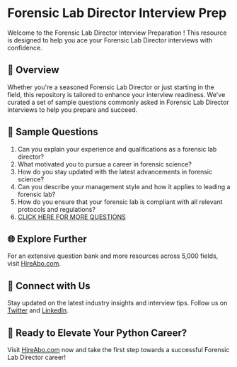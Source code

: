# Forensic Lab Director Interview Prep

Welcome to the Forensic Lab Director Interview Preparation ! This resource is designed to help you ace your Forensic Lab Director interviews with confidence.

## 🚀 Overview

Whether you're a seasoned Forensic Lab Director or just starting in the field, this repository is tailored to enhance your interview readiness. We've curated a set of sample questions commonly asked in Forensic Lab Director interviews to help you prepare and succeed.

## 📝 Sample Questions

1. Can you explain your experience and qualifications as a forensic lab director?
2. What motivated you to pursue a career in forensic science?
3. How do you stay updated with the latest advancements in forensic science?
4. Can you describe your management style and how it applies to leading a forensic lab?
5. How do you ensure that your forensic lab is compliant with all relevant protocols and regulations?
6. [CLICK HERE FOR MORE QUESTIONS](https://hireabo.com/job/9_4_42/Forensic%20Lab%20Director)

## 🌐 Explore Further

For an extensive question bank and more resources across 5,000 fields, visit [HireAbo.com](https://www.hireabo.com).

## 📱 Connect with Us

Stay updated on the latest industry insights and interview tips. Follow us on [Twitter](https://twitter.com/hireabo) and [LinkedIn](https://www.linkedin.com/in/hire-abo-3609972a8/).

## 🚀 Ready to Elevate Your Python Career?

Visit [HireAbo.com](https://www.hireabo.com) now and take the first step towards a successful Forensic Lab Director career!